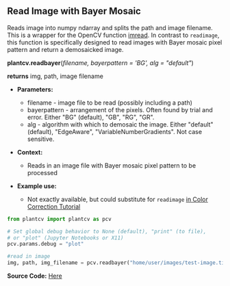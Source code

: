 ## Read Image with Bayer Mosaic

Reads image into numpy ndarray and splits the path and image filename. This is a wrapper for the OpenCV function [imread](http://docs.opencv.org/modules/highgui/doc/reading_and_writing_images_and_video.html). In contrast to `readimage`, this function is specifically designed to read images with Bayer mosaic pixel pattern and return a demosaicked image.

**plantcv.readbayer**(*filename, bayerpattern = 'BG', alg = "default"*)

**returns** img, path, image filename

- **Parameters:**
    - filename - image file to be read (possibly including a path)
    - bayerpattern  - arrangement of the pixels. Often found by trial and error. Either "BG" (default), "GB", "RG", "GR".
    - alg - algorithm with which to demosaic the image. Either "default" (default), "EdgeAware", "VariableNumberGradients". Not case sensitive.

- **Context:**
    - Reads in an image file with Bayer mosaic pixel pattern to be processed
- **Example use:**
    - Not exactly available, but could substitute for `readimage` [in Color Correction Tutorial](https://plantcv.org/tutorials/color-correction)

```python
from plantcv import plantcv as pcv      

# Set global debug behavior to None (default), "print" (to file), 
# or "plot" (Jupyter Notebooks or X11)
pcv.params.debug = "plot"

#read in image
img, path, img_filename = pcv.readbayer("home/user/images/test-image.tiff")

```

**Source Code:** [Here](https://github.com/danforthcenter/plantcv/blob/main/plantcv/plantcv/readbayer.py)
